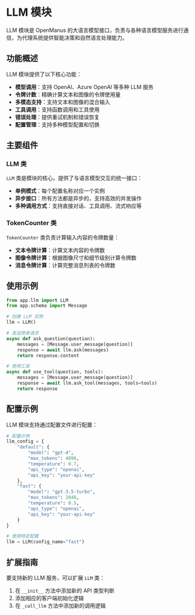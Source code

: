 # LLM 模块

LLM 模块是 OpenManus 的大语言模型接口，负责与各种语言模型服务进行通信，为代理系统提供智能决策和自然语言处理能力。

## 功能概述

LLM 模块提供了以下核心功能：

- **模型调用**：支持 OpenAI、Azure OpenAI 等多种 LLM 服务
- **令牌计数**：精确计算文本和图像的令牌使用量
- **多模态支持**：支持文本和图像的混合输入
- **工具调用**：支持函数调用和工具使用
- **错误处理**：提供重试机制和错误恢复
- **配置管理**：支持多种模型配置和切换

## 主要组件

### LLM 类

`LLM` 类是模块的核心，提供了与语言模型交互的统一接口：

- **单例模式**：每个配置名称对应一个实例
- **异步接口**：所有方法都是异步的，支持高效的并发操作
- **多种调用方式**：支持直接对话、工具调用、流式响应等

### TokenCounter 类

`TokenCounter` 类负责计算输入内容的令牌数量：

- **文本令牌计算**：计算文本内容的令牌数
- **图像令牌计算**：根据图像尺寸和细节级别计算令牌数
- **消息令牌计算**：计算完整消息列表的令牌数

## 使用示例

```python
from app.llm import LLM
from app.schema import Message

# 创建 LLM 实例
llm = LLM()

# 发送简单请求
async def ask_question(question):
    messages = [Message.user_message(question)]
    response = await llm.ask(messages)
    return response.content

# 使用工具
async def use_tool(question, tools):
    messages = [Message.user_message(question)]
    response = await llm.ask_tool(messages, tools=tools)
    return response
```

## 配置示例

LLM 模块支持通过配置文件进行配置：

```python
# 配置示例
llm_config = {
    "default": {
        "model": "gpt-4",
        "max_tokens": 4096,
        "temperature": 0.7,
        "api_type": "openai",
        "api_key": "your-api-key"
    },
    "fast": {
        "model": "gpt-3.5-turbo",
        "max_tokens": 2048,
        "temperature": 0.5,
        "api_type": "openai",
        "api_key": "your-api-key"
    }
}

# 使用特定配置
llm = LLM(config_name="fast")
```

## 扩展指南

要支持新的 LLM 服务，可以扩展 `LLM` 类：

1. 在 `__init__` 方法中添加新的 API 类型判断
2. 添加相应的客户端初始化逻辑
3. 在 `_call_llm` 方法中添加新的调用逻辑
